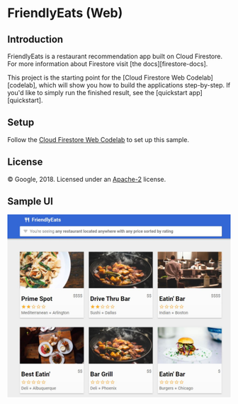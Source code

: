 # FriendlyEats (Web)

## Introduction

FriendlyEats is a restaurant recommendation app built on Cloud Firestore.
For more information about Firestore visit [the docs][firestore-docs].

This project is the starting point for the [Cloud Firestore Web Codelab][codelab],
which will show you how to build the applications step-by-step. If you'd like to
simply run the finished result, see the [quickstart app][quickstart].


## Setup

Follow the [Cloud Firestore Web Codelab](https://codelabs.developers.google.com/codelabs/firestore-web/#0) to set up this sample.


## License

© Google, 2018. Licensed under an [Apache-2](./LICENSE) license.

## Sample UI
![alt text](https://github.com/RanjithaAnkidisamy/Friendly-Eats-Restaurant-app-using-Cloud-Firestore/blob/master/Friendly%20Eats%20UI/friendly_eats.JPG?raw=true)
